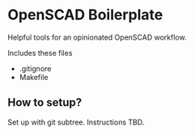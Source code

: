 # OpenSCAD Boilerplate

Helpful tools for an opinionated OpenSCAD workflow.

Includes these files
* .gitignore
* Makefile

## How to setup?

Set up with git subtree.  Instructions TBD.


